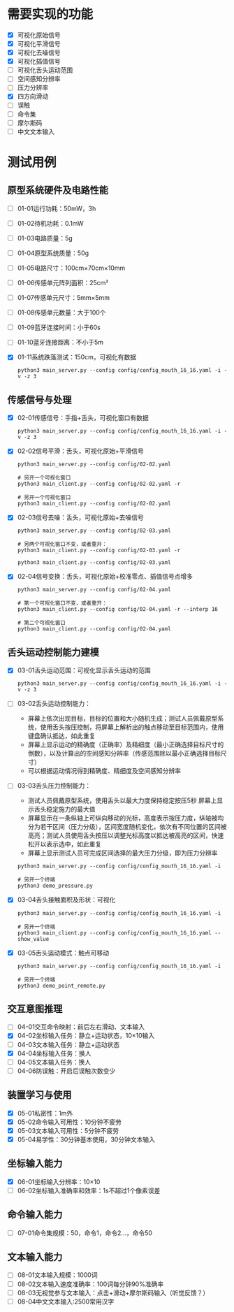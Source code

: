# 需要实现的功能
- [x] 可视化原始信号
- [x] 可视化平滑信号
- [x] 可视化去噪信号
- [x] 可视化插值信号
- [ ] 可视化舌头运动范围
- [ ] 空间感知分辨率
- [ ] 压力分辨率
- [x] 四方向滑动
- [ ] 误触
- [ ] 命令集
- [ ] 摩尔斯码
- [ ] 中文文本输入

# 测试用例
## 原型系统硬件及电路性能
- [ ] 01-01运行功耗：50mW，3h

- [ ] 01-02待机功耗：0.1mW

- [ ] 01-03电路质量：5g

- [ ] 01-04原型系统质量：50g

- [ ] 01-05电路尺寸：100cm×70cm×10mm

- [ ] 01-06传感单元阵列面积：25cm²

- [ ] 01-07传感单元尺寸：5mm×5mm

- [ ] 01-08传感单元数量：大于100个

- [ ] 01-09蓝牙连接时间：小于60s

- [ ] 01-10蓝牙连接距离：不小于5m

- [x] 01-11系统跌落测试：150cm，可视化有数据

  ```shell
  python3 main_server.py --config config/config_mouth_16_16.yaml -i -v -z 3
  ```



## 传感信号与处理
- [x] 02-01传感信号：手指+舌头，可视化窗口有数据

  ```shell
  python3 main_server.py --config config/config_mouth_16_16.yaml -i -v -z 3
  ```

- [x] 02-02信号平滑：舌头，可视化原始+平滑信号

  ```shell
  python3 main_server.py --config config/02-02.yaml
  
  # 另开一个可视化窗口
  python3 main_client.py --config config/02-02.yaml -r
  
  # 另开一个可视化窗口
  python3 main_client.py --config config/02-02.yaml
  ```

- [x] 02-03信号去噪：舌头，可视化原始+去噪信号

  ```shell
  python3 main_server.py --config config/02-03.yaml
  
  # 另两个可视化窗口不变，或者重开：
  python3 main_client.py --config config/02-03.yaml -r
  
  python3 main_client.py --config config/02-03.yaml
  ```

- [x] 02-04信号变换：舌头，可视化原始+校准零点、插值信号点增多

  ```shell
  python3 main_server.py --config config/02-04.yaml
  
  # 第一个可视化窗口不变，或者重开：
  python3 main_client.py --config config/02-04.yaml -r --interp 16
  
  # 第二个可视化窗口
  python3 main_client.py --config config/02-04.yaml
  ```



## 舌头运动控制能力建模
- [x] 03-01舌头运动范围：可视化显示舌头运动的范围

  ```shell
  python3 main_server.py --config config/config_mouth_16_16.yaml -i -v -z 3
  ```

- [ ] 03-02舌头运动控制能力：
  + 屏幕上依次出现目标，目标的位置和大小随机生成；测试人员佩戴原型系统，使用舌头按压控制，将屏幕上解析出的触点移动至目标范围内，使用键盘确认抵达，如此重复
  + 屏幕上显示运动的精确度（正确率）及精细度（最小正确选择目标尺寸的倒数），以及计算出的空间感知分辨率（传感范围除以最小正确选择目标尺寸）
  + 可以根据运动情况得到精确度、精细度及空间感知分辨率
  
- [ ] 03-03舌头压力控制能力：
  + 测试人员佩戴原型系统，使用舌头以最大力度保持稳定按压5秒	屏幕上显示舌头稳定施力的最大值
  + 屏幕显示在一条纵轴上可纵向移动的光标，高度表示按压力度，纵轴被均分为若干区间（压力分级），区间宽度随机变化，依次有不同位置的区间被高亮；测试人员使用舌头按压以调整光标高度以抵达被高亮的区间，快速松开以表示选中，如此重复
  + 屏幕上显示测试人员可完成区间选择的最大压力分级，即为压力分辨率
  
  ```shell
  python3 main_server.py --config config/config_mouth_16_16.yaml -i
  
  # 另开一个终端
  python3 demo_pressure.py
  ```
  
  

- [x] 03-04舌头接触面积及形状：可视化

  ```shell
  python3 main_server.py --config config/config_mouth_16_16.yaml -i
  
  # 另开一个终端
  python3 main_client.py --config config/config_mouth_16_16.yaml --show_value
  ```

- [x] 03-05舌头运动模式：触点可移动

  ```shell
  python3 main_server.py --config config/config_mouth_16_16.yaml -i
  
  # 另开一个终端
  python3 demo_point_remote.py
  ```



## 交互意图推理
- [ ] 04-01交互命令映射：前后左右滑动、文本输入
- [x] 04-02坐标输入任务：静立+运动状态，10×10输入
- [ ] 04-03文本输入任务：静立+运动状态
- [x] 04-04坐标输入任务：换人
- [ ] 04-05文本输入任务：换人
- [ ] 04-06防误触：开启后误触次数变少

## 装置学习与使用
- [x] 05-01私密性：1m外
- [x] 05-02命令输入可用性：10分钟不疲劳
- [x] 05-03文本输入可用性：5分钟不疲劳
- [x] 05-04易学性：30分钟基本使用，30分钟文本输入

## 坐标输入能力
- [x] 06-01坐标输入分辨率：10×10
- [ ] 06-02坐标输入准确率和效率：1s不超过1个像素误差

## 命令输入能力
- [ ] 07-01命令集规模：50，命令1，命令2...，命令50
## 文本输入能力
- [ ] 08-01文本输入规模：1000词
- [ ] 08-02文本输入速度准确率：100词每分钟90%准确率
- [ ] 08-03无视觉参与文本输入：点击+滑动+摩尔斯码输入（听觉反馈？）
- [ ] 08-04中文文本输入:2500常用汉字